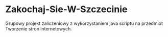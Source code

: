 # Zakochaj-Sie-W-Szczecinie
Grupowy projekt zaliczeniowy z wykorzystaniem java scriptu na przedmiot Tworzenie stron internetowych.
